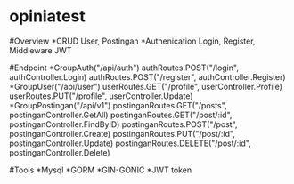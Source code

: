 # opiniatest

#Overview
*CRUD User, Postingan
*Authenication Login, Register, Middleware JWT

#Endpoint
*GroupAuth("/api/auth")
  authRoutes.POST("/login", authController.Login)
  authRoutes.POST("/register", authController.Register)
*GroupUser("/api/user")
  userRoutes.GET("/profile", userController.Profile)
	userRoutes.PUT("/profile", userController.Update)
*GroupPostingan("/api/v1")
  postinganRoutes.GET("/posts", postinganController.GetAll)
	postinganRoutes.GET("/post/:id", postinganController.FindByID)
	postinganRoutes.POST("/post", postinganController.Create)
	postinganRoutes.PUT("/post/:id", postinganController.Update)
	postinganRoutes.DELETE("/post/:id", postinganController.Delete)

#Tools
*Mysql
*GORM
*GIN-GONIC
*JWT token


